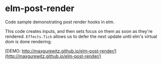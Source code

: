 # elm-post-render
Code sample demonstrating post render hooks in elm.

This code creates inputs, and then sets focus on them as soon as they're rendered.  `Effects.Tick` allows us to defer the next update until elm's virtual dom is done rendering.

[DEMO: http://maxgurewitz.github.io/elm-post-render/](http://maxgurewitz.github.io/elm-post-render/)
